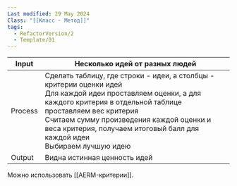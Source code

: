 ```yaml
---
Last modified: 29 May 2024
Class: "[[Класс - Метод]]"
tags:
  - RefactorVersion/2
  - Template/01
---
```


| Input   | Несколько идей от разных людей                                                                                                                                                                                                                                                                              |
| ------- | ----------------------------------------------------------------------------------------------------------------------------------------------------------------------------------------------------------------------------------------------------------------------------------------------------------- |
| Process | Сделать таблицу, где строки - идеи, а столбцы - критерии оценки идей<br>Для каждой идеи проставляем оценки, а для каждого критерия в отдельной таблице проставляем вес критерия<br>Считаем сумму произведения каждой оценки и веса критерия, получаем итоговый балл для каждой идеи<br>Выбираем лучшую идею |
| Output  | Видна истинная ценность идей                                                                                                                                                                                                                                                                                |
Можно использовать [[AERM-критерии]].